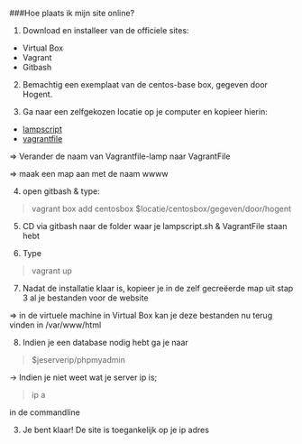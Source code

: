 ###Hoe plaats ik mijn site online?

1) Download en installeer van de officiele sites:
- Virtual Box
- Vagrant
- Gitbash

2) Bemachtig een exemplaat van de centos-base box, gegeven door Hogent.

3) Ga naar een zelfgekozen locatie op je computer en kopieer hierin:

- [lampscript](https://github.com/HoGentTIN/ops-g-08/blob/master/deelopdracht02/Stappenplannen%20Vagrant/lampscript.sh)
- [vagrantfile](https://github.com/HoGentTIN/ops-g-08/blob/master/deelopdracht02/Stappenplannen%20Vagrant/Vagrantfile-lamp)

=> Verander de naam van Vagrantfile-lamp naar VagrantFile

=> maak een map aan met de naam wwww

4) open gitbash & type:
> vagrant box add centosbox $locatie/centosbox/gegeven/door/hogent  

5) CD via gitbash naar de folder waar je lampscript.sh & VagrantFile staan hebt

6) Type 
> vagrant up


7) Nadat de installatie klaar is, kopieer je in de zelf gecreëerde map uit stap 3 al je bestanden voor de website 

=> in de virtuele machine in Virtual Box kan je deze bestanden nu terug vinden in /var/www/html

8) Indien je een database nodig hebt ga je naar
> $jeserverip/phpmyadmin

-> Indien je niet weet wat je server ip is;
> ip a

in de commandline

3) Je bent klaar! De site is toegankelijk op je ip adres